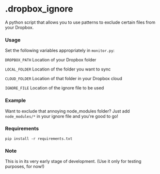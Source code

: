 # .dropbox_ignore

A python script that allows you to use patterns to exclude certain files from your Dropbox.

### Usage

Set the following variables appropriately in ```monitor.py```:

```DROPBOX_PATH``` Location of your Dropbox folder

```LOCAL_FOLDER``` Location of the folder you want to sync

```CLOUD_FOLDER``` Location of that folder in your Dropbox cloud

```IGNORE_FILE``` Location of the ignore file to be used

### Example

Want to exclude that annoying node_modules folder? Just add ```node_modules/*``` in your ignore file and you're good to go!

### Requirements

```
pip install -r requirements.txt
```

### Note

This is in its very early stage of development. (Use it only for testing purposes, for now!)
